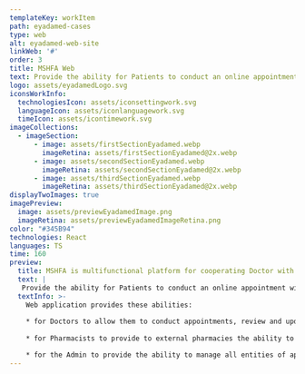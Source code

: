 ```yaml
---
templateKey: workItem
path: eyadamed-cases
type: web
alt: eyadamed-web-site
linkWeb: '#'
order: 3
title: MSHFA Web
text: Provide the ability for Patients to conduct an online appointment with a Doctor. Allow Patients to pay online for    appointments and orders. Provide the ability for Pharmacies to manage orders. 
logo: assets/eyadamedLogo.svg
iconsWorkInfo:
  technologiesIcon: assets/iconsettingwork.svg
  languageIcon: assets/iconlanguagework.svg
  timeIcon: assets/icontimework.svg
imageCollections:
  - imageSection:
      - image: assets/firstSectionEyadamed.webp
        imageRetina: assets/firstSectionEyadamed@2x.webp
      - image: assets/secondSectionEyadamed.webp
        imageRetina: assets/secondSectionEyadamed@2x.webp
      - image: assets/thirdSectionEyadamed.webp
        imageRetina: assets/thirdSectionEyadamed@2x.webp
displayTwoImages: true
imagePreview:
  image: assets/previewEyadamedImage.png
  imageRetina: assets/previewEyadamedImageRetina.png
color: "#345B94"
technologies: React
languages: TS
time: 160
preview:
  title: MSHFA is multifunctional platform for cooperating Doctor with Patient
  text: |
   Provide the ability for Patients to conduct an online appointment with a Doctor. Allow Patients to pay online for appointments and orders. Provide the ability for Pharmacies to manage orders. 
  textInfo: >-
    Web application provides these abilities:
    
    * for Doctors to allow them to conduct appointments, review and update medical records for Patients.
    
    * for Pharmacists to provide to external pharmacies the ability to manage orders received from Patients via the app.

    * for the Admin to provide the ability to manage all entities of apps (Patients, Doctors, Pharmacists, Appointments, Orders, etc.).
---
```

